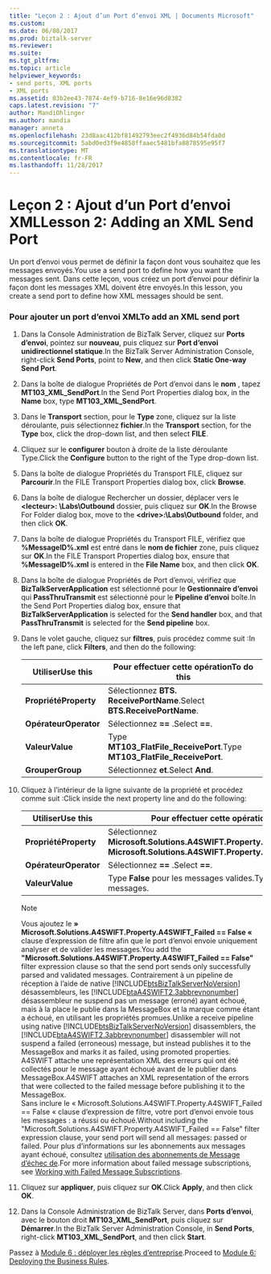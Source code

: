 ```yaml
---
title: "Leçon 2 : Ajout d’un Port d’envoi XML | Documents Microsoft"
ms.custom: 
ms.date: 06/08/2017
ms.prod: biztalk-server
ms.reviewer: 
ms.suite: 
ms.tgt_pltfrm: 
ms.topic: article
helpviewer_keywords:
- send ports, XML ports
- XML ports
ms.assetid: 03b2ee43-7874-4ef9-b716-8e16e96d8382
caps.latest.revision: "7"
author: MandiOhlinger
ms.author: mandia
manager: anneta
ms.openlocfilehash: 23d8aac412bf81492793eec2f4936d84b54fda0d
ms.sourcegitcommit: 5abd0ed3f9e4858ffaaec5481bfa8878595e95f7
ms.translationtype: MT
ms.contentlocale: fr-FR
ms.lasthandoff: 11/28/2017
---
```

# <a name="lesson-2-adding-an-xml-send-port"></a><span data-ttu-id="ce1ed-102">Leçon 2 : Ajout d’un Port d’envoi XML</span><span class="sxs-lookup"><span data-stu-id="ce1ed-102">Lesson 2: Adding an XML Send Port</span></span>
<span data-ttu-id="ce1ed-103">Un port d’envoi vous permet de définir la façon dont vous souhaitez que les messages envoyés.</span><span class="sxs-lookup"><span data-stu-id="ce1ed-103">You use a send port to define how you want the messages sent.</span></span> <span data-ttu-id="ce1ed-104">Dans cette leçon, vous créez un port d’envoi pour définir la façon dont les messages XML doivent être envoyés.</span><span class="sxs-lookup"><span data-stu-id="ce1ed-104">In this lesson, you create a send port to define how XML messages should be sent.</span></span>  
  
### <a name="to-add-an-xml-send-port"></a><span data-ttu-id="ce1ed-105">Pour ajouter un port d’envoi XML</span><span class="sxs-lookup"><span data-stu-id="ce1ed-105">To add an XML send port</span></span>  
  
1.  <span data-ttu-id="ce1ed-106">Dans la Console Administration de BizTalk Server, cliquez sur **Ports d’envoi**, pointez sur **nouveau**, puis cliquez sur **Port d’envoi unidirectionnel statique**.</span><span class="sxs-lookup"><span data-stu-id="ce1ed-106">In the BizTalk Server Administration Console, right-click **Send Ports**, point to **New**, and then click **Static One-way Send Port**.</span></span>  
  
2.  <span data-ttu-id="ce1ed-107">Dans la boîte de dialogue Propriétés de Port d’envoi dans le **nom** , tapez **MT103_XML_SendPort**.</span><span class="sxs-lookup"><span data-stu-id="ce1ed-107">In the Send Port Properties dialog box, in the **Name** box, type **MT103_XML_SendPort**.</span></span>  
  
3.  <span data-ttu-id="ce1ed-108">Dans le **Transport** section, pour le **Type** zone, cliquez sur la liste déroulante, puis sélectionnez **fichier**.</span><span class="sxs-lookup"><span data-stu-id="ce1ed-108">In the **Transport** section, for the **Type** box, click the drop-down list, and then select **FILE**.</span></span>  
  
4.  <span data-ttu-id="ce1ed-109">Cliquez sur le **configurer** bouton à droite de la liste déroulante Type.</span><span class="sxs-lookup"><span data-stu-id="ce1ed-109">Click the **Configure** button to the right of the Type drop-down list.</span></span>  
  
5.  <span data-ttu-id="ce1ed-110">Dans la boîte de dialogue Propriétés du Transport FILE, cliquez sur **Parcourir**.</span><span class="sxs-lookup"><span data-stu-id="ce1ed-110">In the FILE Transport Properties dialog box, click **Browse**.</span></span>  
  
6.  <span data-ttu-id="ce1ed-111">Dans la boîte de dialogue Rechercher un dossier, déplacer vers le  **\<lecteur\>: \Labs\Outbound** dossier, puis cliquez sur **OK**.</span><span class="sxs-lookup"><span data-stu-id="ce1ed-111">In the Browse For Folder dialog box, move to the **\<drive\>:\Labs\Outbound** folder, and then click **OK**.</span></span>  
  
7.  <span data-ttu-id="ce1ed-112">Dans la boîte de dialogue Propriétés du Transport FILE, vérifiez que **%MessageID%.xml** est entré dans le **nom de fichier** zone, puis cliquez sur **OK**.</span><span class="sxs-lookup"><span data-stu-id="ce1ed-112">In the FILE Transport Properties dialog box, ensure that **%MessageID%.xml** is entered in the **File Name** box, and then click **OK**.</span></span>  
  
8.  <span data-ttu-id="ce1ed-113">Dans la boîte de dialogue Propriétés de Port d’envoi, vérifiez que **BizTalkServerApplication** est sélectionné pour le **Gestionnaire d’envoi** qui **PassThruTransmit** est sélectionné pour le **Pipeline d’envoi** boîte.</span><span class="sxs-lookup"><span data-stu-id="ce1ed-113">In the Send Port Properties dialog box, ensure that **BizTalkServerApplication** is selected for the **Send handler** box, and that **PassThruTransmit** is selected for the **Send pipeline** box.</span></span>  
  
9. <span data-ttu-id="ce1ed-114">Dans le volet gauche, cliquez sur **filtres**, puis procédez comme suit :</span><span class="sxs-lookup"><span data-stu-id="ce1ed-114">In the left pane, click **Filters**, and then do the following:</span></span>  
  
    |<span data-ttu-id="ce1ed-115">Utiliser</span><span class="sxs-lookup"><span data-stu-id="ce1ed-115">Use this</span></span>|<span data-ttu-id="ce1ed-116">Pour effectuer cette opération</span><span class="sxs-lookup"><span data-stu-id="ce1ed-116">To do this</span></span>|  
    |--------------|----------------|  
    |<span data-ttu-id="ce1ed-117">**Propriété**</span><span class="sxs-lookup"><span data-stu-id="ce1ed-117">**Property**</span></span>|<span data-ttu-id="ce1ed-118">Sélectionnez **BTS. ReceivePortName**.</span><span class="sxs-lookup"><span data-stu-id="ce1ed-118">Select **BTS.ReceivePortName**.</span></span>|  
    |<span data-ttu-id="ce1ed-119">**Opérateur**</span><span class="sxs-lookup"><span data-stu-id="ce1ed-119">**Operator**</span></span>|<span data-ttu-id="ce1ed-120">Sélectionnez  **==** .</span><span class="sxs-lookup"><span data-stu-id="ce1ed-120">Select **==**.</span></span>|  
    |<span data-ttu-id="ce1ed-121">**Valeur**</span><span class="sxs-lookup"><span data-stu-id="ce1ed-121">**Value**</span></span>|<span data-ttu-id="ce1ed-122">Type **MT103_FlatFile_ReceivePort**.</span><span class="sxs-lookup"><span data-stu-id="ce1ed-122">Type **MT103_FlatFile_ReceivePort**.</span></span>|  
    |<span data-ttu-id="ce1ed-123">**Grouper**</span><span class="sxs-lookup"><span data-stu-id="ce1ed-123">**Group**</span></span>|<span data-ttu-id="ce1ed-124">Sélectionnez **et**.</span><span class="sxs-lookup"><span data-stu-id="ce1ed-124">Select **And**.</span></span>|  
  
10. <span data-ttu-id="ce1ed-125">Cliquez à l’intérieur de la ligne suivante de la propriété et procédez comme suit :</span><span class="sxs-lookup"><span data-stu-id="ce1ed-125">Click inside the next property line and do the following:</span></span>  
  
    |<span data-ttu-id="ce1ed-126">Utiliser</span><span class="sxs-lookup"><span data-stu-id="ce1ed-126">Use this</span></span>|<span data-ttu-id="ce1ed-127">Pour effectuer cette opération</span><span class="sxs-lookup"><span data-stu-id="ce1ed-127">To do this</span></span>|  
    |--------------|----------------|  
    |<span data-ttu-id="ce1ed-128">**Propriété**</span><span class="sxs-lookup"><span data-stu-id="ce1ed-128">**Property**</span></span>|<span data-ttu-id="ce1ed-129">Sélectionnez **Microsoft.Solutions.A4SWIFT.Property.A4SWIFT_Failed**</span><span class="sxs-lookup"><span data-stu-id="ce1ed-129">Select **Microsoft.Solutions.A4SWIFT.Property.A4SWIFT_Failed**</span></span>|  
    |<span data-ttu-id="ce1ed-130">**Opérateur**</span><span class="sxs-lookup"><span data-stu-id="ce1ed-130">**Operator**</span></span>|<span data-ttu-id="ce1ed-131">Sélectionnez  **==** .</span><span class="sxs-lookup"><span data-stu-id="ce1ed-131">Select **==**.</span></span>|  
    |<span data-ttu-id="ce1ed-132">**Valeur**</span><span class="sxs-lookup"><span data-stu-id="ce1ed-132">**Value**</span></span>|<span data-ttu-id="ce1ed-133">Type **False** pour les messages valides.</span><span class="sxs-lookup"><span data-stu-id="ce1ed-133">Type **False** for valid messages.</span></span>|  
  
    > [!NOTE]
    >  <span data-ttu-id="ce1ed-134">Vous ajoutez le **» Microsoft.Solutions.A4SWIFT.Property.A4SWIFT_Failed == False «** clause d’expression de filtre afin que le port d’envoi envoie uniquement analyser et de valider les messages.</span><span class="sxs-lookup"><span data-stu-id="ce1ed-134">You add the **"Microsoft.Solutions.A4SWIFT.Property.A4SWIFT_Failed == False"** filter expression clause so that the send port sends only successfully parsed and validated messages.</span></span> <span data-ttu-id="ce1ed-135">Contrairement à un pipeline de réception à l’aide de native [!INCLUDE[btsBizTalkServerNoVersion](../../includes/btsbiztalkservernoversion-md.md)] désassembleurs, les [!INCLUDE[btaA4SWIFT2.3abbrevnonumber](../../includes/btaa4swift2-3abbrevnonumber-md.md)] désassembleur ne suspend pas un message (erroné) ayant échoué, mais à la place le publie dans la MessageBox et la marque comme étant a échoué, en utilisant les propriétés promues.</span><span class="sxs-lookup"><span data-stu-id="ce1ed-135">Unlike a receive pipeline using native [!INCLUDE[btsBizTalkServerNoVersion](../../includes/btsbiztalkservernoversion-md.md)] disassemblers, the [!INCLUDE[btaA4SWIFT2.3abbrevnonumber](../../includes/btaa4swift2-3abbrevnonumber-md.md)] disassembler will not suspend a failed (erroneous) message, but instead publishes it to the MessageBox and marks it as failed, using promoted properties.</span></span> <span data-ttu-id="ce1ed-136">A4SWIFT attache une représentation XML des erreurs qui ont été collectés pour le message ayant échoué avant de le publier dans MessageBox.</span><span class="sxs-lookup"><span data-stu-id="ce1ed-136">A4SWIFT attaches an XML representation of the errors that were collected to the failed message before publishing it to the MessageBox.</span></span>  
    > <span data-ttu-id="ce1ed-137">Sans inclure le « Microsoft.Solutions.A4SWIFT.Property.A4SWIFT_Failed == False « clause d’expression de filtre, votre port d’envoi envoie tous les messages : a réussi ou échoué.</span><span class="sxs-lookup"><span data-stu-id="ce1ed-137">Without including the "Microsoft.Solutions.A4SWIFT.Property.A4SWIFT_Failed == False" filter expression clause, your send port will send all messages: passed or failed.</span></span> <span data-ttu-id="ce1ed-138">Pour plus d’informations sur les abonnements aux messages ayant échoué, consultez [utilisation des abonnements de Message d’échec de](../../adapters-and-accelerators/accelerator-swift/working-with-failed-message-subscriptions.md).</span><span class="sxs-lookup"><span data-stu-id="ce1ed-138">For more information about failed message subscriptions, see [Working with Failed Message Subscriptions](../../adapters-and-accelerators/accelerator-swift/working-with-failed-message-subscriptions.md).</span></span>  
  
11. <span data-ttu-id="ce1ed-139">Cliquez sur **appliquer**, puis cliquez sur **OK**.</span><span class="sxs-lookup"><span data-stu-id="ce1ed-139">Click **Apply**, and then click **OK**.</span></span>  
  
12. <span data-ttu-id="ce1ed-140">Dans la Console Administration de BizTalk Server, dans **Ports d’envoi**, avec le bouton droit **MT103_XML_SendPort**, puis cliquez sur **Démarrer**.</span><span class="sxs-lookup"><span data-stu-id="ce1ed-140">In the BizTalk Server Administration Console, in **Send Ports**, right-click **MT103_XML_SendPort**, and then click **Start**.</span></span>  
  
 <span data-ttu-id="ce1ed-141">Passez à [Module 6 : déployer les règles d’entreprise](../../adapters-and-accelerators/accelerator-swift/module-6-deploying-the-business-rules.md).</span><span class="sxs-lookup"><span data-stu-id="ce1ed-141">Proceed to [Module 6: Deploying the Business Rules](../../adapters-and-accelerators/accelerator-swift/module-6-deploying-the-business-rules.md).</span></span>